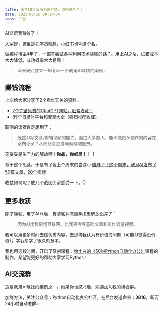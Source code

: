 ```yaml
---
title: 国内10大云服务器厂商，你用过几个？
date: 2023-08-16 00:24:04
tags: 广告
---
```


AI又帮我赚钱了！

大家好，这里是程序员晚枫，小红书也叫这个名。

做编程博主4年了，一直在尝试各种利用技术赚钱的路子。用上AI之后，试错成本大大降低，成功概率大大提高！

> 今天我们就来一起复盘一个我用AI赚钱的案例。

## 赚钱流程

上次给大家分享了2个看似无关的资料：

- [7个完全免费的ChatGPT网站，赶紧收藏！](https://mp.weixin.qq.com/s/-dtUCic75tRi8Vp_x31m3A)
- [85个自媒体平台和变现大全（强烈推荐收藏）](https://mp.weixin.qq.com/s/vG7AnDJ50KF-CbuserHPkA)

聪明的读者肯定想到了：

>  既然AI写文章/剪辑视频的能力，超过大多数人，能不能把AI创作的内容在全网分发？从而让自己自动躺赚流量费。


这妥妥是生产力的解放啊！**你品，你细品！！！**


基于这个思路，于是有了我上个周末的尝试👉[赚麻了！这个周末，我用AI发布了50篇文章、20个视频](https://mp.weixin.qq.com/s/ZY8WzQg0oA25wOsynq0Uyg)

收益如何呢？放几个截图大家感受一下。👇


## 更多收获

除了赚钱，用了AI以后，我彻底从流量焦虑里解放出来了：

> 因为AI比我更懂互联网，比我更会写基础文章和制作流量视频。

我可以用更多时间去做优质内容，去思考我认为有价值的问题（可能AI觉得没价值），学我想学了很久的技术。

我也用这段时间，开启了原创课程：[给小白的《50讲Python自动化办公》](https://mp.weixin.qq.com/s/lOx4cAp9AllsCrhsUqVn8g)课程的制作。希望能更好的帮助大家学习Python！


## AI交流群

这是我用AI赚钱的案例之一，如果你也感兴趣，欢迎加入我的读者群。

加群方法，关注公众号：Python自动化办公社区，在后台发送命令：**0816**，即可24小时自动进群~


